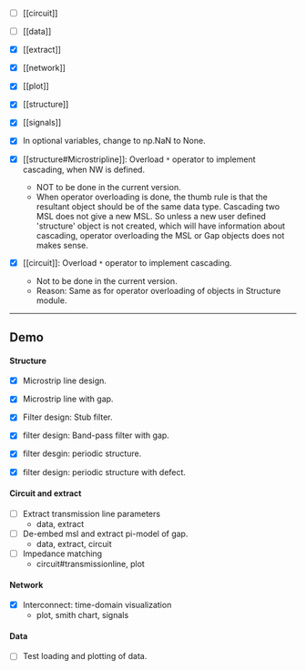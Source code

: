 - [ ] [[circuit]]
- [ ] [[data]]
- [x] [[extract]]
- [x] [[network]]
- [x] [[plot]]
- [x] [[structure]]
- [x] [[signals]]

- [x] In optional variables, change to np.NaN to None. 


- [x] [[structure#Microstripline]]: Overload `*` operator to implement cascading, when NW is defined. 
	- NOT to be done in the current version. 
	- When operator overloading is done, the thumb rule is that the resultant object should be of the same data type. Cascading two MSL does not give a new MSL. So unless a new user defined 'structure' object is not created, which will have information about cascading, operator overloading the MSL or Gap objects does not makes sense. 
- [x] [[circuit]]: Overload `*` operator to implement cascading. 
	- Not to be done in the current version. 
	- Reason: Same as for operator overloading of objects in Structure module. 
	
-----------

## Demo

#### Structure
- [x] Microstrip line design.
- [x] Microstrip line with gap.
- [x] Filter design: Stub filter.
- [x] filter design: Band-pass filter with gap.
- [x] filter desgin: periodic structure. 
- [x] filter design: periodic structure with defect.


#### Circuit and extract

- [ ] Extract transmission line parameters
	- data, extract
- [ ] De-embed msl and extract pi-model of gap. 
	- data, extract, circuit
- [ ] Impedance matching
	- circuit#transmissionline, plot


#### Network

- [x] Interconnect: time-domain visualization
	- plot, smith chart, signals




#### Data

- [ ] Test loading and plotting of data. 



